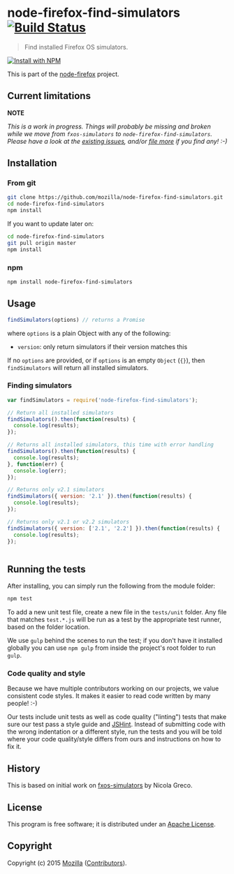 # node-firefox-find-simulators [![Build Status](https://secure.travis-ci.org/mozilla/node-firefox-find-simulators.png?branch=master)](http://travis-ci.org/mozilla/node-firefox-find-simulators)

> Find installed Firefox OS simulators.

[![Install with NPM](https://nodei.co/npm/node-firefox-find-simulators.png?downloads=true&stars=true)](https://nodei.co/npm/node-firefox-find-simulators/)

This is part of the [node-firefox](https://github.com/mozilla/node-firefox) project.

## Current limitations

**NOTE**

*This is a work in progress. Things will probably be missing and broken while we move from `fxos-simulators` to `node-firefox-find-simulators`. Please have a look at the [existing issues](https://github.com/mozilla/node-firefox-find-simulators/issues), and/or [file more](https://github.com/mozilla/node-firefox-find-simulators/issues/new) if you find any! :-)*

## Installation

### From git

```bash
git clone https://github.com/mozilla/node-firefox-find-simulators.git
cd node-firefox-find-simulators
npm install
```

If you want to update later on:

```bash
cd node-firefox-find-simulators
git pull origin master
npm install
```

### npm

```bash
npm install node-firefox-find-simulators
```

## Usage

```javascript
findSimulators(options) // returns a Promise
```

where `options` is a plain Object with any of the following:

* `version`: only return simulators if their version matches this

If no `options` are provided, or if `options` is an empty `Object` (`{}`), then `findSimulators` will return all installed simulators.

### Finding simulators

```javascript
var findSimulators = require('node-firefox-find-simulators');

// Return all installed simulators
findSimulators().then(function(results) {
  console.log(results);
});

// Returns all installed simulators, this time with error handling
findSimulators().then(function(results) {
  console.log(results);
}, function(err) {
  console.log(err);
});

// Returns only v2.1 simulators
findSimulators({ version: '2.1' }).then(function(results) {
  console.log(results);
});

// Returns only v2.1 or v2.2 simulators
findSimulators({ version: ['2.1', '2.2'] }).then(function(results) {
  console.log(results);
});



```

## Running the tests

After installing, you can simply run the following from the module folder:

```bash
npm test
```

To add a new unit test file, create a new file in the `tests/unit` folder. Any file that matches `test.*.js` will be run as a test by the appropriate test runner, based on the folder location.

We use `gulp` behind the scenes to run the test; if you don't have it installed globally you can use `npm gulp` from inside the project's root folder to run `gulp`.

### Code quality and style

Because we have multiple contributors working on our projects, we value consistent code styles. It makes it easier to read code written by many people! :-)

Our tests include unit tests as well as code quality ("linting") tests that make sure our test pass a style guide and [JSHint](http://jshint.com/). Instead of submitting code with the wrong indentation or a different style, run the tests and you will be told where your code quality/style differs from ours and instructions on how to fix it.

## History

This is based on initial work on [fxos-simulators](https://github.com/nicola/fxos-simulators) by Nicola Greco.

## License

This program is free software; it is distributed under an
[Apache License](https://github.com/mozilla/node-firefox-find-simulators/blob/master/LICENSE).

## Copyright

Copyright (c) 2015 [Mozilla](https://mozilla.org)
([Contributors](https://github.com/mozilla/node-firefox-find-simulators/graphs/contributors)).

